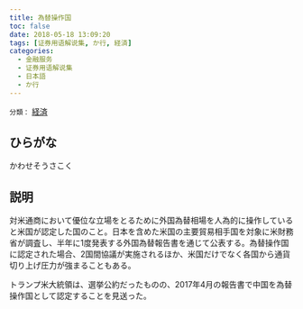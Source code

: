 ```yaml
---
title: 為替操作国
toc: false
date: 2018-05-18 13:09:20
tags: [证券用语解说集, か行, 経済]
categories:
  - 金融服务
  - 证券用语解说集
  - 日本語
  - か行
---
```


`分類：` [経済](/tags/経済/)

## ひらがな

かわせそうさこく

## 説明

対米通商において優位な立場をとるために外国為替相場を人為的に操作していると米国が認定した国のこと。日本を含めた米国の主要貿易相手国を対象に米財務省が調査し、半年に1度発表する外国為替報告書を通じて公表する。為替操作国に認定された場合、2国間協議が実施されるほか、米国だけでなく各国から通貨切り上げ圧力が強まることもある。

トランプ米大統領は、選挙公約だったものの、2017年4月の報告書で中国を為替操作国として認定することを見送った。
